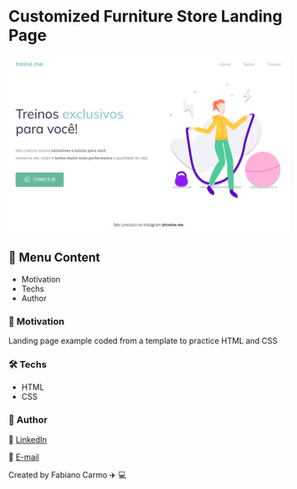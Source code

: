 # Customized Furniture Store Landing Page

<img width="653px" src="https://github.com/FabianoCarmo/explorer-rocketseat/blob/main/gym-landing-page/assets/page.png">

## :memo: Menu Content

- Motivation
- Techs
- Author

### :dart: Motivation

Landing page example coded from a template to practice HTML and CSS

### :hammer_and_wrench: Techs

- HTML
- CSS

### :raising_hand: Author

:link: [LinkedIn](https://www.linkedin.com/in/fabiano-carmo/)

:email: [E-mail](mailto:fabianopc@yahoo.com)

Created by Fabiano Carmo :airplane: :computer:
